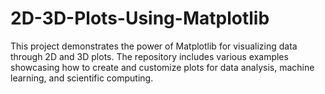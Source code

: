 # 2D-3D-Plots-Using-Matplotlib
This project demonstrates the power of Matplotlib for visualizing data through 2D and 3D plots. The repository includes various examples showcasing how to create and customize plots for data analysis, machine learning, and scientific computing.
